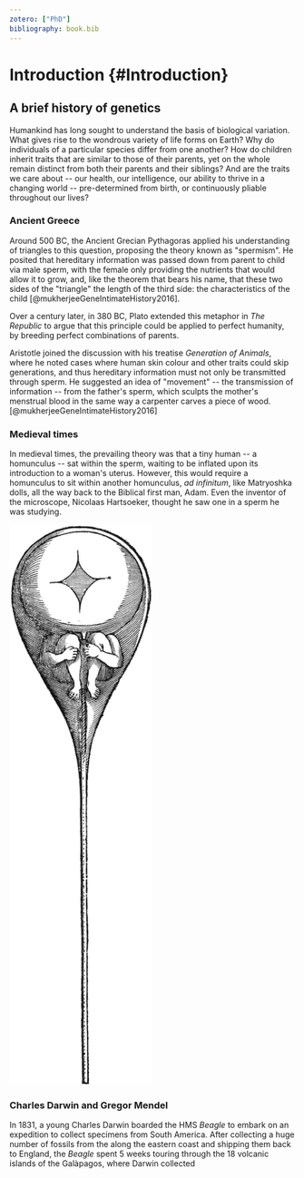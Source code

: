 ```yaml
---
zotero: ["PhD"]
bibliography: book.bib
---
```


# Introduction {#Introduction}

## A brief history of genetics

Humankind has long sought to understand the basis of biological variation. What gives rise to the wondrous variety of life forms on Earth? Why do individuals of a particular species differ from one another? How do children inherit traits that are similar to those of their parents, yet on the whole remain distinct from both their parents and their siblings? And are the traits we care about -- our health, our intelligence, our ability to thrive in a changing world -- pre-determined from birth, or continuously pliable throughout our lives? 

### Ancient Greece

Around 500 BC, the Ancient Grecian Pythagoras applied his understanding of triangles to this question, proposing the theory known as "spermism". He posited that  hereditary information was passed down from parent to child via male sperm, with the female only providing the nutrients that would allow it to grow, and, like the theorem that bears his name, that these two sides of the "triangle" the length of the third side: the characteristics of the child [@mukherjeeGeneIntimateHistory2016].

Over a century later, in 380 BC, Plato extended this metaphor in *The Republic* to argue that this principle could be applied to perfect humanity, by breeding perfect combinations of parents. 

Aristotle joined the discussion with his treatise *Generation of Animals*, where he noted cases where human skin colour and other traits could skip generations, and thus hereditary information must not only be transmitted through sperm. He suggested an idea of "movement" -- the transmission of information -- from the father's sperm, which sculpts the mother's menstrual blood in the same way a carpenter carves a piece of wood.[@mukherjeeGeneIntimateHistory2016]

### Medieval times

In medieval times, the prevailing theory was that a tiny human -- a homunculus -- sat within the sperm, waiting to be inflated upon its introduction to a woman's uterus. However, this would require a homunculus to sit within another homunculus, *ad infinitum*, like Matryoshka dolls, all the way back to the Biblical first man, Adam. Even the inventor of the microscope, Nicolaas Hartsoeker, thought he saw one in a sperm he was studying.

<img src="figs/introduction/homunculus.png" width="50%" />

### Charles Darwin and Gregor Mendel

In 1831, a young Charles Darwin boarded the HMS *Beagle* to embark on an expedition to collect specimens from South America. After collecting a huge number of fossils from the along the eastern coast and shipping them back to England, the *Beagle* spent 5 weeks touring through the 18 volcanic islands of the Galàpagos, where Darwin collected 



